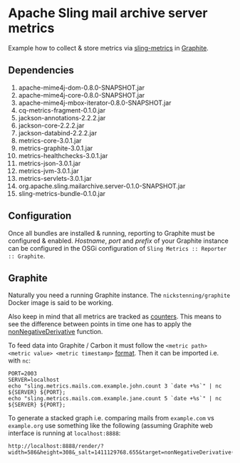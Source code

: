 # Apache Sling mail archive server metrics

Example how to collect & store metrics via [sling-metrics](https://github.com/digital-wonderland/sling-metrics) in [Graphite](http://graphite.wikidot.com/).


## Dependencies

1. apache-mime4j-dom-0.8.0-SNAPSHOT.jar
2. apache-mime4j-core-0.8.0-SNAPSHOT.jar
3. apache-mime4j-mbox-iterator-0.8.0-SNAPSHOT.jar
4. cq-metrics-fragment-0.1.0.jar
5. jackson-annotations-2.2.2.jar
6. jackson-core-2.2.2.jar
7. jackson-databind-2.2.2.jar
8. metrics-core-3.0.1.jar 
9. metrics-graphite-3.0.1.jar
10. metrics-healthchecks-3.0.1.jar
11. metrics-json-3.0.1.jar         
12. metrics-jvm-3.0.1.jar
13. metrics-servlets-3.0.1.jar
14. org.apache.sling.mailarchive.server-0.1.0-SNAPSHOT.jar
15. sling-metrics-bundle-0.1.0.jar

## Configuration

Once all bundles are installed & running, reporting to Graphite must be configured & enabled. 
_Hostname_, _port_ and _prefix_ of your Graphite instance can be configured in the OSGi configuration of ```Sling Metrics :: Reporter :: Graphite```.

## Graphite

Naturally you need a running Graphite instance. The ```nickstenning/graphite``` Docker image is said to be working.

Also keep in mind that all metrics are tracked as [counters](http://metrics.codahale.com/manual/core/#counters). This means to see the difference 
between points in time one has to apply the [nonNegativeDerivative](http://graphite.readthedocs.org/en/latest/functions.html#graphite.render.functions.nonNegativeDerivative) function.

To feed data into Graphite / Carbon it must follow the ```<metric path> <metric value> <metric timestamp>``` [format](http://graphite.readthedocs.org/en/latest/feeding-carbon.html). Then it can be imported i.e. with ```nc```:

```
PORT=2003
SERVER=localhost
echo "sling.metrics.mails.com.example.john.count 3 `date +%s`" | nc ${SERVER} ${PORT};
echo "sling.metrics.mails.com.example.jane.count 5 `date +%s`" | nc ${SERVER} ${PORT};
```

To generate a stacked graph i.e. comparing mails from ```example.com``` vs ```example.org``` use something like the following (assuming Graphite web interface is running at ```localhost:8888```: 
```
http://localhost:8888/render/?width=586&height=308&_salt=1411129768.655&target=nonNegativeDerivative(sling.metrics.*.mails.com.example.count)&target=nonNegativeDerivative(sling.metrics.*.mails.org.example.count)&areaMode=stacked
```
